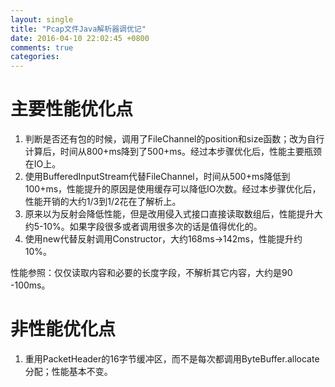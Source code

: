 ```yaml
---
layout: single
title: "Pcap文件Java解析器调优记"
date: 2016-04-10 22:02:45 +0800
comments: true
categories: 
---
```


# 主要性能优化点 #

1. 判断是否还有包的时候，调用了FileChannel的position和size函数；改为自行计算后，时间从800+ms降到了500+ms。经过本步骤优化后，性能主要瓶颈在IO上。
2. 使用BufferedInputStream代替FileChannel，时间从500+ms降低到100+ms，性能提升的原因是使用缓存可以降低IO次数。经过本步骤优化后，性能开销的大约1/3到1/2花在了解析上。
3. 原来以为反射会降低性能，但是改用侵入式接口直接读取数组后，性能提升大约5-10%。如果字段很多或者调用很多次的话是值得优化的。
4. 使用new代替反射调用Constructor，大约168ms→142ms，性能提升约10%。

性能参照：仅仅读取内容和必要的长度字段，不解析其它内容，大约是90 -100ms。

# 非性能优化点 #

1. 重用PacketHeader的16字节缓冲区，而不是每次都调用ByteBuffer.allocate分配；性能基本不变。
